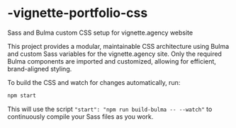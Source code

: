 # -vignette-portfolio-css

Sass and Bulma custom CSS setup for vignette.agency website

This project provides a modular, maintainable CSS architecture using Bulma and custom Sass variables for the vignette.agency site. Only the required Bulma components are imported and customized, allowing for efficient, brand-aligned styling.

To build the CSS and watch for changes automatically, run:

```bash
npm start
```

This will use the script `"start": "npm run build-bulma -- --watch"` to continuously compile your Sass files as you work.